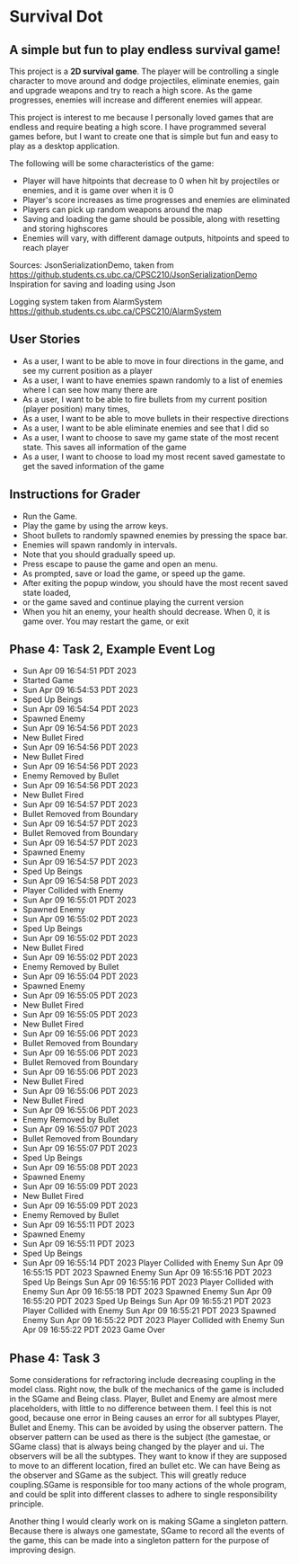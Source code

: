 
# Survival Dot

## A simple but fun to play endless survival game!

This project is a **2D survival game**. The player will be controlling a single character to move around and dodge
projectiles, eliminate enemies, gain and upgrade weapons and try to reach a high score. As the game progresses, enemies
will increase and different enemies will appear.

This project is interest to me because I personally loved games that are endless and require beating a high score. 
I have programmed several games before, but I want to create one that is simple but fun and easy to play as a desktop 
application.

The following will be some characteristics of the game:
- Player will have hitpoints that decrease to 0 when hit by projectiles or enemies, and it is game over when it is 0
- Player's score increases as time progresses and enemies are eliminated
- Players can pick up random weapons around the map
- Saving and loading the game should be possible, along with resetting and storing highscores
- Enemies will vary, with different damage outputs, hitpoints and speed to reach player

Sources:
JsonSerializationDemo, taken from https://github.students.cs.ubc.ca/CPSC210/JsonSerializationDemo
Inspiration for saving and loading using Json

Logging system taken from AlarmSystem https://github.students.cs.ubc.ca/CPSC210/AlarmSystem

## User Stories
- As a user, I want to be able to move in four directions in the game, and see my current position as a player
- As a user, I want to have enemies spawn randomly to a list of enemies where I can see how many there are
- As a user, I want to be able to fire bullets from my current position (player position) many times,
- As a user, I want to be able to move bullets in their respective directions 
- As a user, I want to be able eliminate enemies and see that I did so
- As a user, I want to choose to save my game state of the most recent state. This saves all information of the game 
- As a user, I want to choose to load my most recent saved gamestate to get the saved information of the game


## Instructions for Grader
- Run the Game.
- Play the game by using the arrow keys.
- Shoot bullets to randomly spawned enemies by pressing the space bar.
- Enemies will spawn randomly in intervals.
- Note that you should gradually speed up.
- Press escape to pause the game and open an menu.
- As prompted, save or load the game, or speed up the game.
- After exiting the popup window, you should have the most recent saved state loaded, 
- or the game saved and continue playing the current version
- When you hit an enemy, your health should decrease. When 0, it is game over. You may restart the game, or exit

## Phase 4: Task 2, Example Event Log
- Sun Apr 09 16:54:51 PDT 2023
- Started Game
- Sun Apr 09 16:54:53 PDT 2023
- Sped Up Beings
- Sun Apr 09 16:54:54 PDT 2023
- Spawned Enemy
- Sun Apr 09 16:54:56 PDT 2023
- New Bullet Fired
- Sun Apr 09 16:54:56 PDT 2023
- New Bullet Fired
- Sun Apr 09 16:54:56 PDT 2023
- Enemy Removed by Bullet
- Sun Apr 09 16:54:56 PDT 2023
- New Bullet Fired
- Sun Apr 09 16:54:57 PDT 2023
- Bullet Removed from Boundary
- Sun Apr 09 16:54:57 PDT 2023
- Bullet Removed from Boundary
- Sun Apr 09 16:54:57 PDT 2023
- Spawned Enemy
- Sun Apr 09 16:54:57 PDT 2023
- Sped Up Beings
- Sun Apr 09 16:54:58 PDT 2023
- Player Collided with Enemy
- Sun Apr 09 16:55:01 PDT 2023
- Spawned Enemy
- Sun Apr 09 16:55:02 PDT 2023
- Sped Up Beings
- Sun Apr 09 16:55:02 PDT 2023
- New Bullet Fired
- Sun Apr 09 16:55:02 PDT 2023
- Enemy Removed by Bullet
- Sun Apr 09 16:55:04 PDT 2023
- Spawned Enemy
- Sun Apr 09 16:55:05 PDT 2023
- New Bullet Fired
- Sun Apr 09 16:55:05 PDT 2023
- New Bullet Fired
- Sun Apr 09 16:55:06 PDT 2023 
- Bullet Removed from Boundary 
- Sun Apr 09 16:55:06 PDT 2023 
- Bullet Removed from Boundary 
- Sun Apr 09 16:55:06 PDT 2023 
- New Bullet Fired 
- Sun Apr 09 16:55:06 PDT 2023 
- New Bullet Fired 
- Sun Apr 09 16:55:06 PDT 2023 
- Enemy Removed by Bullet
- 
   Sun Apr 09 16:55:07 PDT 2023
- 
   Bullet Removed from Boundary
- 
   Sun Apr 09 16:55:07 PDT 2023
- 
   Sped Up Beings
- 
   Sun Apr 09 16:55:08 PDT 2023
- 
   Spawned Enemy
- 
   Sun Apr 09 16:55:09 PDT 2023
- 
   New Bullet Fired
- 
   Sun Apr 09 16:55:09 PDT 2023
- 
   Enemy Removed by Bullet
- 
   Sun Apr 09 16:55:11 PDT 2023
- 
   Spawned Enemy
- 
   Sun Apr 09 16:55:11 PDT 2023
- 
   Sped Up Beings
- 
   Sun Apr 09 16:55:14 PDT 2023
   Player Collided with Enemy
   Sun Apr 09 16:55:15 PDT 2023
   Spawned Enemy
   Sun Apr 09 16:55:16 PDT 2023
   Sped Up Beings
   Sun Apr 09 16:55:16 PDT 2023
   Player Collided with Enemy
   Sun Apr 09 16:55:18 PDT 2023
   Spawned Enemy
   Sun Apr 09 16:55:20 PDT 2023
   Sped Up Beings
   Sun Apr 09 16:55:21 PDT 2023
   Player Collided with Enemy
   Sun Apr 09 16:55:21 PDT 2023
   Spawned Enemy
   Sun Apr 09 16:55:22 PDT 2023
   Player Collided with Enemy
   Sun Apr 09 16:55:22 PDT 2023
   Game Over



## Phase 4: Task 3

Some considerations for refractoring include decreasing coupling in the model class. Right now,
the bulk of the mechanics of the game is included in the SGame and Being class. Player, Bullet and Enemy
are almost mere placeholders, with little to no difference between them. I feel this is not good, because
one error in Being causes an error for all subtypes Player, Bullet and Enemy. This can be
avoided by using the observer pattern. The observer pattern can be used as there is the subject (the gamestae, 
or SGame class) that is always being changed by the player and ui. The observers will be all the subtypes. 
They want to know if they are supposed to move to an different location, fired an bullet etc.
We can have Being as the observer and SGame as the subject. This will greatly reduce coupling.SGame is responsible 
for too many actions of the whole program, and could be split into different classes to adhere to single responsibility 
principle.

Another thing I would clearly work on is making SGame a singleton pattern. Because there is always one
gamestate, SGame to record all the events of the game, this can be made into a singleton pattern
for the purpose of improving design. 
